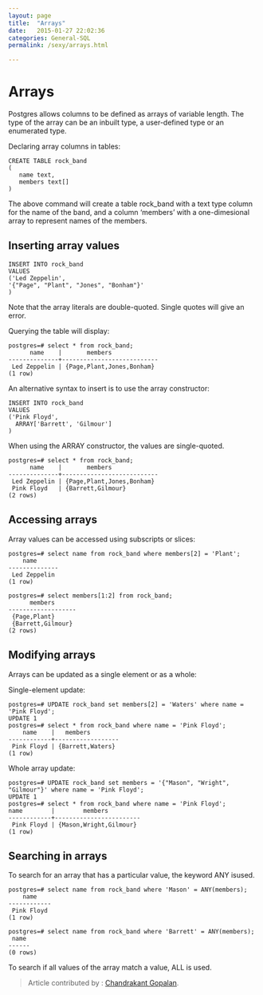 ```yaml
---
layout: page
title:  "Arrays"
date:   2015-01-27 22:02:36
categories: General-SQL
permalink: /sexy/arrays.html

---
```


Arrays
======

Postgres allows columns to be defined as arrays of variable length. The type of the array can be an inbuilt type, a user-defined type or an enumerated type.

Declaring array columns in tables:

    CREATE TABLE rock_band
    (
       name text,
       members text[]
    )

The above command will create a table rock_band with a text type column for the name of the band, and a column ‘members’ with a one-dimesional array to represent names of the members.

Inserting array values
----------------------

    INSERT INTO rock_band
    VALUES
    ('Led Zeppelin',
    '{"Page", "Plant", "Jones", "Bonham"}'
    )

Note that the array literals are double-quoted. Single quotes will give an error.

Querying the table will display:

    postgres=# select * from rock_band;
          name    |       members          
    --------------+---------------------------
     Led Zeppelin | {Page,Plant,Jones,Bonham}
    (1 row)


An alternative syntax to insert is to use the array constructor:

    INSERT INTO rock_band
    VALUES
    ('Pink Floyd',
      ARRAY['Barrett', 'Gilmour']
    )

When using the ARRAY constructor, the values are single-quoted.

    postgres=# select * from rock_band;
          name    |       members          
    --------------+---------------------------
     Led Zeppelin | {Page,Plant,Jones,Bonham}
     Pink Floyd   | {Barrett,Gilmour}
    (2 rows)

Accessing arrays
----------------

Array values can be accessed using subscripts or slices:

    postgres=# select name from rock_band where members[2] = 'Plant';
        name   
    --------------
     Led Zeppelin
    (1 row)

    postgres=# select members[1:2] from rock_band;
          members      
    -------------------
     {Page,Plant}
     {Barrett,Gilmour}
    (2 rows)

Modifying arrays
----------------

Arrays can be updated as a single element or as a whole:

Single-element update:

    postgres=# UPDATE rock_band set members[2] = 'Waters' where name = 'Pink Floyd';
    UPDATE 1
    postgres=# select * from rock_band where name = 'Pink Floyd';
        name    |   members      
    ------------+------------------
     Pink Floyd | {Barrett,Waters}
    (1 row)

Whole array update:

    postgres=# UPDATE rock_band set members = '{"Mason", "Wright", "Gilmour"}' where name = 'Pink Floyd';
    UPDATE 1 
    postgres=# select * from rock_band where name = 'Pink Floyd';    
    name        |        members      
    ------------+------------------------
     Pink Floyd | {Mason,Wright,Gilmour}
    (1 row)

Searching in arrays
-------------------

To search for an array that has a particular value, the keyword ANY isused.

    postgres=# select name from rock_band where 'Mason' = ANY(members);
        name    
    ------------
     Pink Floyd
    (1 row)

    postgres=# select name from rock_band where 'Barrett' = ANY(members);
     name
    ------
    (0 rows)


To search if all values of the array match a value, ALL is used.

> Article contributed by
> :   [Chandrakant Gopalan](http://cgopalan.tumblr.com).
>

